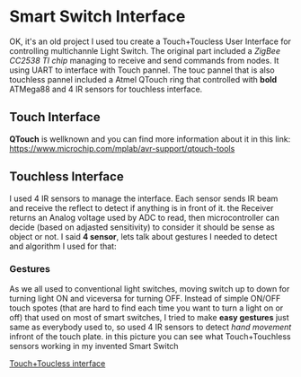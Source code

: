 # Smart Switch Interface

OK, it's an old project I used tou create a Touch+Toucless User Interface for controlling multichannle Light Switch. 
The original part included a *ZigBee CC2538 TI chip* managing to receive and send commands from nodes. It using UART to interface with Touch pannel.
The touc pannel that is also touchless pannel included a Atmel QTouch ring that controlled with **bold** ATMega88 and 4 IR sensors for touchless interface.
## Touch Interface
**QTouch** is wellknown and you can find more information about it in this link: https://www.microchip.com/mplab/avr-support/qtouch-tools

## Touchless Interface
I used 4 IR sensors to manage the interface. Each sensor sends IR beam and receive the reflect to detect if anything is in front of it.
the Receiver returns an Analog voltage used by ADC to read, then microcontroller can decide (based on adjasted sensitivity) to consider it should be sense as object or not.
I said **4 sensor**, lets talk about gestures I needed to detect and algorithm I used for that:

### Gestures
As we all used to conventional light switches, moving switch up to down for turning light ON and viceversa for turning OFF.
Instead of simple ON/OFF touch spotes (that are hard to find each time you want to turn a light on or off) that used on most of smart switches, I tried to make **easy gestures** just same as everybody used to, so used 4 IR sensors to detect *hand movement* infront of the touch plate.
in this picture you can see what Touch+Touchless sensors working in my invented Smart Switch

[Touch+Toucless interface](https://github.com/Behn4m/TouchUI/blob/master/SmartSwitch%20UI.png)
